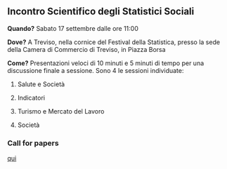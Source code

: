 ## Incontro Scientifico degli Statistici Sociali

**Quando?** Sabato 17 settembre dalle ore 11:00

**Dove?** A Treviso, nella cornice del Festival della Statistica, presso la sede della Camera di Commercio di Treviso, in Piazza Borsa

**Come?** Presentazioni veloci di 10 minuti e 5 minuti di tempo per una discussione finale a sessione. Sono 4 le sessioni individuate: 

1. Salute e Società

2. Indicatori

3. Turismo e Mercato del Lavoro

4. Società

### Call for papers

[qui](./prova.md)
